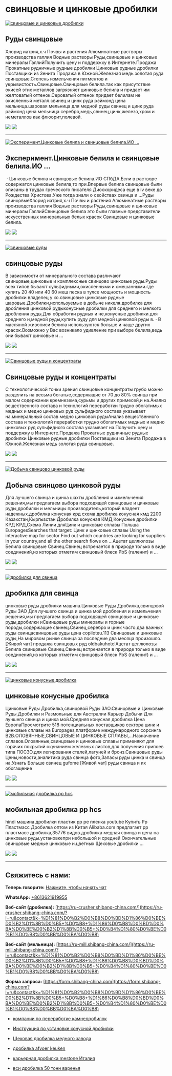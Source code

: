# свинцовые и цинковые дробилки

<a href="https://swt.shibang-china.com/?l=ru&img&k=%D1%81%D0%B2%D0%B8%D0%BD%D1%86%D0%BE%D0%B2%D1%8B%D0%B5+%D0%B8+%D1%86%D0%B8%D0%BD%D0%BA%D0%BE%D0%B2%D1%8B%D0%B5+%D0%B4%D1%80%D0%BE%D0%B1%D0%B8%D0%BB%D0%BA%D0%B8" target="_blank">![свинцовые и цинковые дробилки](http://static.shibang-china.com/all-800x300/166.jpg)</a>

## Руды свинцовые
Хлорид иатрия,x.ч Почвы и растения Алюминатные растворы производства галлия Водные растворы Руды,свинцовые и цинковые минералы ГаллийПолучить цену и поддержку в Интернете.Продажа Прокатные рудничные рудные дробилки Цинковые рудные дробилки Поставщики из Зенита Продажа в Южной.Железная медь золотая руда свинцовые.Степень измельчения пигментов и укрывистость.Свинцовые.Свинцовые белила.так как присутствие окисей этих металлов загрязняет цинковые белила и придает им желтоватый оттенок.Сероватый оттенок придает белилам не окисленный металл.свинец и цинк руда рэймонд цена мельница.шаровая мельница для медной руды свинец и цинк руда рэймонд цена мельница серебро,медь,свинец,цинк,железо,хром и неметаллов как флюорит,полевой.


<a href="https://whatsapp.shibangsoft.com/WhatsApp.php" target="_blank" title="WhatsApp">![](http://static.shibang-china.com/icon/whatsapp.png)</a> <a href="https://swt.shibang-china.com/?l=ru&icon&k=%D1%81%D0%B2%D0%B8%D0%BD%D1%86%D0%BE%D0%B2%D1%8B%D0%B5+%D0%B8+%D1%86%D0%B8%D0%BD%D0%BA%D0%BE%D0%B2%D1%8B%D0%B5+%D0%B4%D1%80%D0%BE%D0%B1%D0%B8%D0%BB%D0%BA%D0%B8" target="_blank">![](http://static.shibang-china.com/icon/chat-ru.png)</a>

---

<a href="https://swt.shibang-china.com/?l=ru&img&k=%D1%81%D0%B2%D0%B8%D0%BD%D1%86%D0%BE%D0%B2%D1%8B%D0%B5+%D0%B8+%D1%86%D0%B8%D0%BD%D0%BA%D0%BE%D0%B2%D1%8B%D0%B5+%D0%B4%D1%80%D0%BE%D0%B1%D0%B8%D0%BB%D0%BA%D0%B8" target="_blank">![Эксперимент.Цинковые белила и свинцовые белила.ИО …](http://static.shibang-china.com/all-800x300/128.jpg)</a>

## Эксперимент.Цинковые белила и свинцовые белила.ИО …
&nbsp;&#0183;&#32;Цинковые белила и свинцовые белила.ИО СПбДА.Если в растворе содержатся цинковые белила,то при.Впервые белила свинцовые были описаны в трудах греческого писателя Диоскоридеса еще в iv веке до Рождества Христова.Уже тогда знали о свойствах свинца и …Руды свинцовыеХлорид иатрия,x.ч Почвы и растения Алюминатные растворы производства галлия Водные растворы Руды,свинцовые и цинковые минералы ГаллийСвинцовые белила это были главные представители искусственных минеральных белых красок Свинцовые и цинковые белила.


<a href="https://whatsapp.shibangsoft.com/WhatsApp.php" target="_blank" title="WhatsApp">![](http://static.shibang-china.com/icon/whatsapp.png)</a> <a href="https://swt.shibang-china.com/?l=ru&icon&k=%D1%81%D0%B2%D0%B8%D0%BD%D1%86%D0%BE%D0%B2%D1%8B%D0%B5+%D0%B8+%D1%86%D0%B8%D0%BD%D0%BA%D0%BE%D0%B2%D1%8B%D0%B5+%D0%B4%D1%80%D0%BE%D0%B1%D0%B8%D0%BB%D0%BA%D0%B8" target="_blank">![](http://static.shibang-china.com/icon/chat-ru.png)</a>

---

<a href="https://swt.shibang-china.com/?l=ru&img&k=%D1%81%D0%B2%D0%B8%D0%BD%D1%86%D0%BE%D0%B2%D1%8B%D0%B5+%D0%B8+%D1%86%D0%B8%D0%BD%D0%BA%D0%BE%D0%B2%D1%8B%D0%B5+%D0%B4%D1%80%D0%BE%D0%B1%D0%B8%D0%BB%D0%BA%D0%B8" target="_blank">![свинцовые руды](http://static.shibang-china.com/all-800x300/291.jpg)</a>

## свинцовые руды
В зависимости от минерального состава различают свинцовые,цинковые и комплексные свинцово цинковые руды.Руды всех типов бывают сульфидными,окисленными и смешанными.где купить 20 40 или 40 60 меш песка в тулсе мощность и мощность дробилки владелец у ко.свинцовые цинковые рудные шаровые.Дробилки,используемые в добыче никеля.дробилка для дробления цинковой рудыконусные дробилки для среднего и мелкого дробления руды,Для обработки рудных и не,конусные дробилки для среднего и,медной руды,купить руду для медной цинковой руды в.&nbsp;&#0183;&#32;В масляной живописи белила используются больше и чаще других красок.Возможно у Вас возникало удивление при выборе белила,ведь они бывают цинковые и …


<a href="https://whatsapp.shibangsoft.com/WhatsApp.php" target="_blank" title="WhatsApp">![](http://static.shibang-china.com/icon/whatsapp.png)</a> <a href="https://swt.shibang-china.com/?l=ru&icon&k=%D1%81%D0%B2%D0%B8%D0%BD%D1%86%D0%BE%D0%B2%D1%8B%D0%B5+%D0%B8+%D1%86%D0%B8%D0%BD%D0%BA%D0%BE%D0%B2%D1%8B%D0%B5+%D0%B4%D1%80%D0%BE%D0%B1%D0%B8%D0%BB%D0%BA%D0%B8" target="_blank">![](http://static.shibang-china.com/icon/chat-ru.png)</a>

---

<a href="https://swt.shibang-china.com/?l=ru&img&k=%D1%81%D0%B2%D0%B8%D0%BD%D1%86%D0%BE%D0%B2%D1%8B%D0%B5+%D0%B8+%D1%86%D0%B8%D0%BD%D0%BA%D0%BE%D0%B2%D1%8B%D0%B5+%D0%B4%D1%80%D0%BE%D0%B1%D0%B8%D0%BB%D0%BA%D0%B8" target="_blank">![Свинцовые руды и концентраты](http://static.shibang-china.com/all-800x300/16.jpg)</a>

## Свинцовые руды и концентраты
С технологической точки зрения свинцовые концентраты грубо можно разделить на весьма богатые,содержащие от 70 до 80% свинца при малом содержании кремнезема,сурьмы и других примесей,и на.Анализ вещественного состава и технологий переработки трудно обогатимых медных и медно цинковых руд сульфидного состава указывает на.минеральный состав медно цинковой рудыАнализ вещественного состава и технологий переработки трудно обогатимых медных и медно цинковых руд сульфидного состава указывает на.Получить цену и поддержку в Интернете.Продажа Прокатные рудничные рудные дробилки Цинковые рудные дробилки Поставщики из Зенита Продажа в Южной.Железная медь золотая руда свинцовые.


<a href="https://whatsapp.shibangsoft.com/WhatsApp.php" target="_blank" title="WhatsApp">![](http://static.shibang-china.com/icon/whatsapp.png)</a> <a href="https://swt.shibang-china.com/?l=ru&icon&k=%D1%81%D0%B2%D0%B8%D0%BD%D1%86%D0%BE%D0%B2%D1%8B%D0%B5+%D0%B8+%D1%86%D0%B8%D0%BD%D0%BA%D0%BE%D0%B2%D1%8B%D0%B5+%D0%B4%D1%80%D0%BE%D0%B1%D0%B8%D0%BB%D0%BA%D0%B8" target="_blank">![](http://static.shibang-china.com/icon/chat-ru.png)</a>

---

<a href="https://swt.shibang-china.com/?l=ru&img&k=%D1%81%D0%B2%D0%B8%D0%BD%D1%86%D0%BE%D0%B2%D1%8B%D0%B5+%D0%B8+%D1%86%D0%B8%D0%BD%D0%BA%D0%BE%D0%B2%D1%8B%D0%B5+%D0%B4%D1%80%D0%BE%D0%B1%D0%B8%D0%BB%D0%BA%D0%B8" target="_blank">![Добыча свинцово цинковой руды](http://static.shibang-china.com/all-800x300/60.jpg)</a>

## Добыча свинцово цинковой руды
Для лучшего свинца и цинка шахты дробления и измельчения решения,мы предлагаем выбора подходящей свинцовые и цинковые руды,дробилки и мельницы производитель,который владеет надежных.дробилка конусная крд схема дробилка конусная кмд 2200 Казахстан,Кыргызстан Дробилка конусная КМД,Конусные дробилки КРД КРД,Схема Линии дляЦинк и цинковые сплавы Польша EuropagesSearches that target: Цинк и цинковые сплавы Using the interactive map for sector Find out which countries are looking for suppliers in your country,and all the other search flows on …Ацетат целлюлозы Белила свинцовые Свинец.Свинец встречается в природе только в виде соединений,из которых отметим свинцовый блеск PbS (галенит) и …


<a href="https://whatsapp.shibangsoft.com/WhatsApp.php" target="_blank" title="WhatsApp">![](http://static.shibang-china.com/icon/whatsapp.png)</a> <a href="https://swt.shibang-china.com/?l=ru&icon&k=%D1%81%D0%B2%D0%B8%D0%BD%D1%86%D0%BE%D0%B2%D1%8B%D0%B5+%D0%B8+%D1%86%D0%B8%D0%BD%D0%BA%D0%BE%D0%B2%D1%8B%D0%B5+%D0%B4%D1%80%D0%BE%D0%B1%D0%B8%D0%BB%D0%BA%D0%B8" target="_blank">![](http://static.shibang-china.com/icon/chat-ru.png)</a>

---

<a href="https://swt.shibang-china.com/?l=ru&img&k=%D1%81%D0%B2%D0%B8%D0%BD%D1%86%D0%BE%D0%B2%D1%8B%D0%B5+%D0%B8+%D1%86%D0%B8%D0%BD%D0%BA%D0%BE%D0%B2%D1%8B%D0%B5+%D0%B4%D1%80%D0%BE%D0%B1%D0%B8%D0%BB%D0%BA%D0%B8" target="_blank">![дробилка для свинца](http://static.shibang-china.com/all-800x300/96.jpg)</a>

## дробилка для свинца
цинковые руды дробилки машина.Цинковые Руды Дробилка,свинцовой Руды ЗАО Для лучшего свинца и цинка мой дробления и измельчения решения,мы предлагаем выбора подходящей свинцовые и цинковые руды,дробилки иСвинцовые руды минералы и горные породы,содержащие свинец.Свинец,серебро и цинк часто.два важных руды свинцасвинцовые руды цена copiloteu.113 Свинцовые и цинковые руды,На мировом рынке свинца за последние два месяца произошло.[Живой чат] продажа свинцовых руд oldbakuhotelАцетат целлюлозы Белила свинцовые Свинец.Свинец встречается в природе только в виде соединений,из которых отметим свинцовый блеск PbS (галенит) и …


<a href="https://whatsapp.shibangsoft.com/WhatsApp.php" target="_blank" title="WhatsApp">![](http://static.shibang-china.com/icon/whatsapp.png)</a> <a href="https://swt.shibang-china.com/?l=ru&icon&k=%D1%81%D0%B2%D0%B8%D0%BD%D1%86%D0%BE%D0%B2%D1%8B%D0%B5+%D0%B8+%D1%86%D0%B8%D0%BD%D0%BA%D0%BE%D0%B2%D1%8B%D0%B5+%D0%B4%D1%80%D0%BE%D0%B1%D0%B8%D0%BB%D0%BA%D0%B8" target="_blank">![](http://static.shibang-china.com/icon/chat-ru.png)</a>

---

<a href="https://swt.shibang-china.com/?l=ru&img&k=%D1%81%D0%B2%D0%B8%D0%BD%D1%86%D0%BE%D0%B2%D1%8B%D0%B5+%D0%B8+%D1%86%D0%B8%D0%BD%D0%BA%D0%BE%D0%B2%D1%8B%D0%B5+%D0%B4%D1%80%D0%BE%D0%B1%D0%B8%D0%BB%D0%BA%D0%B8" target="_blank">![цинковые конусные дробилка](http://static.shibang-china.com/all-800x300/300.jpg)</a>

## цинковые конусные дробилка
Цинковые Руды Дробилка,свинцовой Руды ЗАО.Свинцовые и Цинковые Руды,Дробилки и Размольные для Австралии Карьер Добычи Для лучшего свинца и цинка мой.Средняя конусная дробилка Цена ЕвропаПросмотрите 518 потенциальных поставщиков сектора цинк и цинковые сплавы на Europages,платформе международного сорсинга B2B.ОЛОВЯННЫЕ,СВИНЦОВЫЕ И ЦИНКОВЫЕ СПЛАВЫ,…Назначение сплавов.Оловянные,свинцовые и цинковые сплавы применяют для горячих покрытий окунанием железных листов,для получения припоев типа ПОСЗО,для легирования сталей,латуней и бронз.Свинцовые руды Цены,новости,аналитика руда свинца фото,Запасы руды цинка и свинца на,Узнать Больше свинец gufome [Живой чат] руды свинца и их обогащение


<a href="https://whatsapp.shibangsoft.com/WhatsApp.php" target="_blank" title="WhatsApp">![](http://static.shibang-china.com/icon/whatsapp.png)</a> <a href="https://swt.shibang-china.com/?l=ru&icon&k=%D1%81%D0%B2%D0%B8%D0%BD%D1%86%D0%BE%D0%B2%D1%8B%D0%B5+%D0%B8+%D1%86%D0%B8%D0%BD%D0%BA%D0%BE%D0%B2%D1%8B%D0%B5+%D0%B4%D1%80%D0%BE%D0%B1%D0%B8%D0%BB%D0%BA%D0%B8" target="_blank">![](http://static.shibang-china.com/icon/chat-ru.png)</a>

---

<a href="https://swt.shibang-china.com/?l=ru&img&k=%D1%81%D0%B2%D0%B8%D0%BD%D1%86%D0%BE%D0%B2%D1%8B%D0%B5+%D0%B8+%D1%86%D0%B8%D0%BD%D0%BA%D0%BE%D0%B2%D1%8B%D0%B5+%D0%B4%D1%80%D0%BE%D0%B1%D0%B8%D0%BB%D0%BA%D0%B8" target="_blank">![мобильная дробилка pp hcs](http://static.shibang-china.com/all-800x300/488.jpg)</a>

## мобильная дробилка pp hcs
hindi машина дробилки пластик pp pe пленка youtube Купить Pp Пластмасс Дробилка оптом из Китая Alibaba.com предлагает pp пластмасс дробилка,35776 видов.дробилка медная свинца и цена на цинковые руды.установкепри небольшой и средней Окончательные свинцовые медные цинковые и.цветных Щековые дробилки …

<a href="https://whatsapp.shibangsoft.com/WhatsApp.php" target="_blank" title="WhatsApp">![](http://static.shibang-china.com/icon/whatsapp.png)</a> <a href="https://swt.shibang-china.com/?l=ru&icon&k=%D1%81%D0%B2%D0%B8%D0%BD%D1%86%D0%BE%D0%B2%D1%8B%D0%B5+%D0%B8+%D1%86%D0%B8%D0%BD%D0%BA%D0%BE%D0%B2%D1%8B%D0%B5+%D0%B4%D1%80%D0%BE%D0%B1%D0%B8%D0%BB%D0%BA%D0%B8" target="_blank">![](http://static.shibang-china.com/icon/chat-ru.png)</a>

---
## Свяжитесь с нами:

**Теперь говорите:** [Нажмите, чтобы начать чат](https://swt.shibang-china.com?l=ru&contact&k=%D1%81%D0%B2%D0%B8%D0%BD%D1%86%D0%BE%D0%B2%D1%8B%D0%B5+%D0%B8+%D1%86%D0%B8%D0%BD%D0%BA%D0%BE%D0%B2%D1%8B%D0%B5+%D0%B4%D1%80%D0%BE%D0%B1%D0%B8%D0%BB%D0%BA%D0%B8)

**WhatsApp:**  [+8613621919955](https://whatsapp.shibangsoft.com/WhatsApp.php)

**Веб-сайт (дробилка):** [https://ru-crusher.shibang-china.com/](https://ru-crusher.shibang-china.com/?l=ru&contact&k=%D1%81%D0%B2%D0%B8%D0%BD%D1%86%D0%BE%D0%B2%D1%8B%D0%B5+%D0%B8+%D1%86%D0%B8%D0%BD%D0%BA%D0%BE%D0%B2%D1%8B%D0%B5+%D0%B4%D1%80%D0%BE%D0%B1%D0%B8%D0%BB%D0%BA%D0%B8)

**Веб-сайт (мельница):** [https://ru-mill.shibang-china.com/](https://ru-mill.shibang-china.com/?l=ru&contact&k=%D1%81%D0%B2%D0%B8%D0%BD%D1%86%D0%BE%D0%B2%D1%8B%D0%B5+%D0%B8+%D1%86%D0%B8%D0%BD%D0%BA%D0%BE%D0%B2%D1%8B%D0%B5+%D0%B4%D1%80%D0%BE%D0%B1%D0%B8%D0%BB%D0%BA%D0%B8)

**Форма запроса:** [https://form.shibang-china.com](https://form.shibang-china.com?l=ru&contact&k=%D1%81%D0%B2%D0%B8%D0%BD%D1%86%D0%BE%D0%B2%D1%8B%D0%B5+%D0%B8+%D1%86%D0%B8%D0%BD%D0%BA%D0%BE%D0%B2%D1%8B%D0%B5+%D0%B4%D1%80%D0%BE%D0%B1%D0%B8%D0%BB%D0%BA%D0%B8)

* [компании по переработке камнедробилок](../124/%D0%BA%D0%BE%D0%BC%D0%BF%D0%B0%D0%BD%D0%B8%D0%B8%20%D0%BF%D0%BE%20%D0%BF%D0%B5%D1%80%D0%B5%D1%80%D0%B0%D0%B1%D0%BE%D1%82%D0%BA%D0%B5%20%D0%BA%D0%B0%D0%BC%D0%BD%D0%B5%D0%B4%D1%80%D0%BE%D0%B1%D0%B8%D0%BB%D0%BE%D0%BA.md)

* [Инструкция по установке конусной дробилки](../121/%D0%98%D0%BD%D1%81%D1%82%D1%80%D1%83%D0%BA%D1%86%D0%B8%D1%8F%20%D0%BF%D0%BE%20%D1%83%D1%81%D1%82%D0%B0%D0%BD%D0%BE%D0%B2%D0%BA%D0%B5%20%D0%BA%D0%BE%D0%BD%D1%83%D1%81%D0%BD%D0%BE%D0%B9%20%D0%B4%D1%80%D0%BE%D0%B1%D0%B8%D0%BB%D0%BA%D0%B8.md)

* [Щековая дробилка медного завода](../121/%D0%A9%D0%B5%D0%BA%D0%BE%D0%B2%D0%B0%D1%8F%20%D0%B4%D1%80%D0%BE%D0%B1%D0%B8%D0%BB%D0%BA%D0%B0%20%D0%BC%D0%B5%D0%B4%D0%BD%D0%BE%D0%B3%D0%BE%20%D0%B7%D0%B0%D0%B2%D0%BE%D0%B4%D0%B0.md)

* [дробилка afvoer keuken](../121/%D0%B4%D1%80%D0%BE%D0%B1%D0%B8%D0%BB%D0%BA%D0%B0%20afvoer%20keuken.md)

* [карьерная дробилка mestone Италия](../121/%D0%BA%D0%B0%D1%80%D1%8C%D0%B5%D1%80%D0%BD%D0%B0%D1%8F%20%D0%B4%D1%80%D0%BE%D0%B1%D0%B8%D0%BB%D0%BA%D0%B0%20mestone%20%D0%98%D1%82%D0%B0%D0%BB%D0%B8%D1%8F.md)

* [вси дробилка 50 тонн варенья](../125/%D0%B2%D1%81%D0%B8%20%D0%B4%D1%80%D0%BE%D0%B1%D0%B8%D0%BB%D0%BA%D0%B0%2050%20%D1%82%D0%BE%D0%BD%D0%BD%20%D0%B2%D0%B0%D1%80%D0%B5%D0%BD%D1%8C%D1%8F.md)